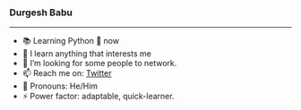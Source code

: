 ### Durgesh Babu

---

-   📚 Learning Python 🐍 now
-   🌱 I learn anything that interests me
-   🤔 I’m looking for some people to network.
-   📫 Reach me on: [Twitter](https://twitter.com/Durgesh_B_G)
-   👦 Pronouns: He/Him
-   ⚡ Power factor: adaptable, quick-learner.
